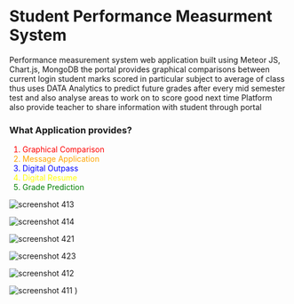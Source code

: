 # Student Performance Measurment System

Performance measurement system web application built using Meteor JS, Chart.js, MongoDB 
the portal provides graphical comparisons between current login student marks scored in particular subject to average of class thus uses DATA Analytics to predict future grades after every mid semester test and also analyse areas to work on to score good next time
Platform also provide teacher to share information with student through portal

<h3>What Application provides?</h3>
<ol>
  <li style="color:red;">Graphical Comparison</li>
   <li style="color:orange;">Message Application</li>
   <li style="color:blue;">Digital Outpass</li>
   <li style="color:yellow;">Digital Resume</li>
  <li style="color:green;">Grade Prediction</li>
</ol>



![screenshot 413](https://user-images.githubusercontent.com/24519869/39533360-74cf1824-4e4c-11e8-941a-a74bfbf84d8e.png)


![screenshot 414](https://user-images.githubusercontent.com/24519869/39533361-75283210-4e4c-11e8-8404-ccbfe9551569.png)

![screenshot 421](https://user-images.githubusercontent.com/24519869/39533357-73b8d722-4e4c-11e8-9355-fd0d92aa3514.png)


![screenshot 423](https://user-images.githubusercontent.com/24519869/39533358-741daabc-4e4c-11e8-80ae-1671f79606df.png)


![screenshot 412](https://user-images.githubusercontent.com/24519869/39533548-f7c35740-4e4c-11e8-98eb-e4fe0bcf7fd6.png)


![screenshot 411](https://user-images.githubusercontent.com/24519869/39533794-9f13ac0c-4e4d-11e8-94f6-78829e3a360a.png)
)

